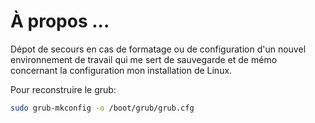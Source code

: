 # À propos ...

Dépot de secours en cas de formatage ou de configuration d'un nouvel environnement de travail qui me sert de sauvegarde et de mémo concernant la configuration mon installation de Linux.



Pour reconstruire le grub:
```bash
sudo grub-mkconfig -o /boot/grub/grub.cfg
```
